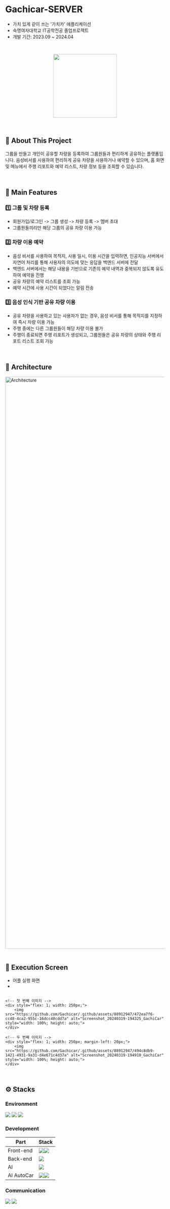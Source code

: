 # Gachicar-SERVER
- 가치 있게 같이 쓰는 '가치카' 애플리케이션
- 숙명여자대학교 IT공학전공 졸업프로젝트
- 개발 기간: 2023.09 ~ 2024.04
<br/>
<p align="center">
  <img src="https://github.com/Gachicar/Gachicar-SERVER/assets/82032452/82a7ab69-5d6e-40e2-8dc7-b324011fa223" width="200" align="center" />
</p>

<br/>

## 📌 About This Project
그룹을 만들고 개인이 공유할 차량을 등록하여 그룹원들과 편리하게 공유하는 플랫폼입니다. 
음성비서를 사용하여 편리하게 공유 차량을 사용하거나 예약할 수 있으며, 홈 화면 및 메뉴에서 주행 리포트와 예약 리스트, 차량 정보 등을 조회할 수 있습니다.

<br/>

## 📌 Main Features

### 1️⃣ 그룹 및 차량 등록
- 회원가입/로그인 -> 그룹 생성 -> 차량 등록 -> 멤버 초대
- 그룹원들끼리만 해당 그룹의 공유 차량 이용 가능

### 2️⃣ 차량 이용 예약
- 음성 비서를 사용하여 목적지, 사용 일시, 이용 시간을 입력하면, 인공지능 서버에서 자연어 처리를 통해 사용자의 의도에 맞는 응답을 백엔드 서버에 전달
- 백엔드 서버에서는 해당 내용을 기반으로 기존의 예약 내역과 중복되지 않도록 유도하여 예약을 진행
- 공유 차량의 예약 리스트를 조회 가능
- 예약 시간에 사용 시간이 되었다는 알림 전송

### 3️⃣ 음성 인식 기반 공유 차량 이용
- 공유 차량을 사용하고 있는 사용자가 없는 경우, 음성 비서를 통해 목적지를 지정하여 즉시 차량 이용 가능
- 주행 중에는 다른 그룹원들이 해당 차량 이용 불가
- 주행이 종료되면 주행 리포트가 생성되고, 그룹원들은 공유 차량의 상태와 주행 리포트 리스트 조회 가능

<br/>

## 📌 Architecture
<img width="1801" alt="Architecture" src="https://github.com/Gachicar/Gachicar-SERVER/assets/82032452/25a1e334-cb6c-4fd5-9a6a-ab2c9d6da2ca">

<br/>

<br/>

## 📌 Execution Screen
- 어플 실행 화면
- 
<div style="display: flex; justify-content: space-between;">

    <!-- 첫 번째 이미지 -->
    <div style="flex: 1; width: 250px;">
        <img src="https://github.com/Gachicar/.github/assets/88912947/472ea7f6-cc48-4ca2-955c-16dcc40cdd7a" alt="Screenshot_20240319-194325_GachiCar" style="width: 100%; height: auto;">
    </div>

    <!-- 두 번째 이미지 -->
    <div style="flex: 1; width: 250px; margin-left: 20px;">
        <img src="https://github.com/Gachicar/.github/assets/88912947/494c8db9-1421-4931-9a31-d4e671c4d37a" alt="Screenshot_20240319-194910_GachiCar" style="width: 100%; height: auto;">
    </div>

</div>
<br/>

## ⚙️ Stacks

  ### Environment
  <div>
    <img src="https://img.shields.io/badge/git-F05032?style=for-the-badge&logo=git&logoColor=white">
    <img src="https://img.shields.io/badge/github-181717?style=for-the-badge&logo=github&logoColor=white">
    <img src="https://img.shields.io/badge/docker-2496ED?style=for-the-badge&logo=docker&logoColor=white">
    
  </div>
  
  ### Development
  | Part | Stack |
  | ---- | ----- |
  | Front-end | <img src="https://img.shields.io/badge/android-34A853?style=for-the-badge&logo=android&logoColor=white"><img src="https://img.shields.io/badge/kotlin-7F52FF?style=for-the-badge&logo=kotlin&logoColor=white"> |
  | Back-end | <img src="https://img.shields.io/badge/springboot-6DB33F?style=for-the-badge&logo=springboot&logoColor=white"> |
  | AI | <img src="https://img.shields.io/badge/python-3776AB?style=for-the-badge&logo=python&logoColor=white"> |
  | AI AutoCar | <img src="https://img.shields.io/badge/jupyter-F37626?style=for-the-badge&logo=jupyter&logoColor=white"><img src="https://img.shields.io/badge/python-3776AB?style=for-the-badge&logo=python&logoColor=white">

  ### Communication
  <div>
    <img src="https://img.shields.io/badge/notion-000000?style=for-the-badge&logo=notion&logoColor=white">
    <img src="https://img.shields.io/badge/figma-F24E1E?style=for-the-badge&logo=figma&logoColor=white">
  </div>

  <br/>
  
